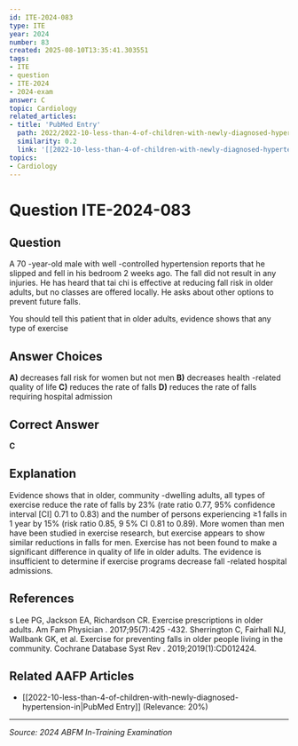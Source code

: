 ```yaml
---
id: ITE-2024-083
type: ITE
year: 2024
number: 83
created: 2025-08-10T13:35:41.303551
tags:
- ITE
- question
- ITE-2024
- 2024-exam
answer: C
topic: Cardiology
related_articles:
- title: 'PubMed Entry'
  path: 2022/2022-10-less-than-4-of-children-with-newly-diagnosed-hypertension-in.md
  similarity: 0.2
  link: '[[2022-10-less-than-4-of-children-with-newly-diagnosed-hypertension-in|PubMed Entry]]'
topics:
- Cardiology
---
```


# Question ITE-2024-083

## Question
A 70 -year-old male with well -controlled hypertension reports that he slipped and fell in his bedroom 
2 weeks ago. The fall did not result in any injuries. He has heard that tai chi is effective at reducing fall risk in older adults, but no classes are offered locally. He asks about other options to prevent 
future falls.  
 
You should tell this patient that in older adults, evidence shows that any type of exercise

## Answer Choices
**A)** decreases fall risk for women but not men
**B)** decreases health -related quality of life
**C)** reduces the rate of falls
**D)** reduces the rate of falls requiring hospital admission

## Correct Answer
**C**

## Explanation
Evidence shows that in older, community -dwelling adults, all types of exercise reduce the rate of falls by 23% (rate ratio 0.77, 95% confidence interval [CI] 0.71 to 0.83) and the number of persons experiencing ≥1 falls in 1 year by 15% (risk ratio 0.85, 9 5% CI 0.81 to 0.89). More women than men have been studied in exercise research, but exercise appears to show similar reductions in falls for men. Exercise has not been found to make a significant difference in quality of life in older adults. The evidence is insufficient to determine if exercise programs decrease fall -related hospital admissions.

## References
s Lee PG, Jackson EA, Richardson CR. Exercise prescriptions in older adults. Am Fam Physician . 2017;95(7):425 -432. Sherrington C, Fairhall NJ, Wallbank GK, et al. Exercise for preventing falls in older people living in the community. Cochrane Database Syst Rev . 2019;2019(1):CD012424.

## Related AAFP Articles
- [[2022-10-less-than-4-of-children-with-newly-diagnosed-hypertension-in|PubMed Entry]] (Relevance: 20%)

---
*Source: 2024 ABFM In-Training Examination*